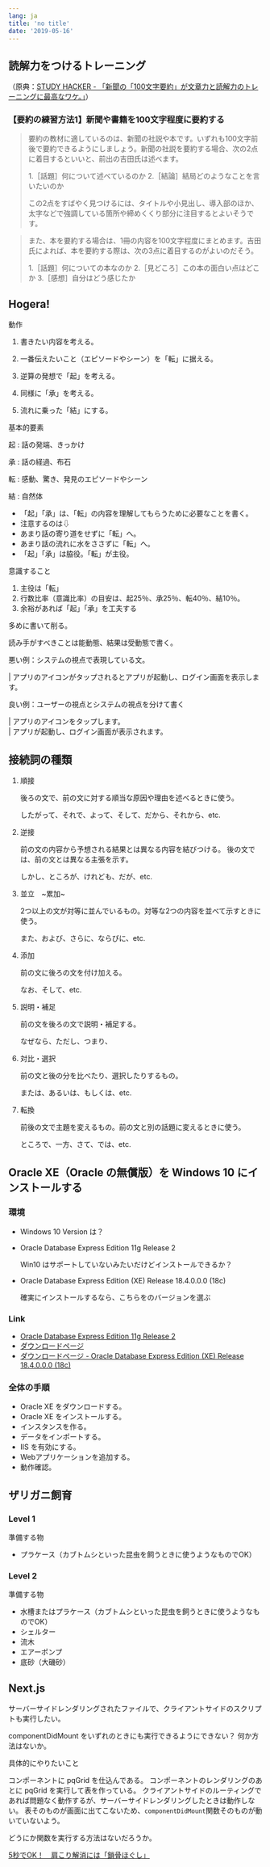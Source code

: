 ```yaml
---
lang: ja
title: 'no title'
date: '2019-05-16'
---
```



## 読解力をつけるトレーニング


（原典：[STUDY HACKER - 「新聞の「100文字要約」が文章力と読解力のトレーニングに最高なワケ。」](https://studyhacker.net/)）


### 【要約の練習方法1】新聞や書籍を100文字程度に要約する

> 要約の教材に適しているのは、新聞の社説や本です。いずれも100文字前後で要約できるようにしましょう。新聞の社説を要約する場合、次の2点に着目するといいと、前出の吉田氏は述べます。
> 
> 
> 1.［話題］何について述べているのか
> 2.［結論］結局どのようなことを言いたいのか
> 
> この2点をすばやく見つけるには、タイトルや小見出し、導入部のほか、太字などで強調している箇所や締めくくり部分に注目するとよいそうです。



> また、本を要約する場合は、1冊の内容を100文字程度にまとめます。吉田氏によれば、本を要約する際は、次の3点に着目するのがよいのだそう。
> 
> 1.［話題］何についての本なのか
> 2.［見どころ］この本の面白い点はどこか
> 3.［感想］自分はどう感じたか



<!--

2019-05-12  



文章術 スキルアップ・仕事 コラム 


この記事をはてなブックマークに追加 



 
Tweet 
  

要約力を鍛える3つのトレーニング方法01

文章の論旨や要点を短くまとめて表現する要約文。学生の頃、レポート作成などで書いた経験があるものの、それ以降はまったく書いていないという人は多いことでしょう。

しかし、文章作成が苦手な人や、文章がわかりにくいと指摘される人、自分の考えが相手に伝わらないと悩む人は、改めて「要約」に注目してみるべきです。なぜならば、要約文を書く練習には、文章力と読解力を鍛える効果があるから。これらは、単に国語力を磨くだけでなく、日常生活やビジネスシーンにも良い影響をもたらします。

今回は、要約の練習によって得られるメリットや、具体的な練習方法について詳しくご説明しましょう。

要約の練習で「文章力」と「読解力」をつけるメリット

要約文を作成するには、単語の意味を正しく理解しなければいけません。また、文字数調整のために、単語を別の言葉に言い換える必要も出てきますよね。こうしたトレーニングにより、自然と語彙力が高まり、結果的に文章力が向上していきます。

『大人に必要な「読解力」がきちんと身につく 読みトレ』の著者・吉田裕子氏は、日常でただ会話したり、漫然と文章を読んだりしているだけでは、これらの能力はなかなか向上しないと述べます。


漫然と文章を読んでいるだけでは、語彙力は少しずつしか伸びません。成長を速くするには、言葉を調べたりメモしたりすることを習慣化すべきです。

（引用元：東洋経済オンライン｜読み書きを鍛えるのに｢要約｣が最強なワケ）

読解力を高めるには「本を読めばいい」とよく言われますが、学習・教育アドバイザーの伊藤敏雄氏は、この考えに否定的です。伊藤氏によると、読みに関する記憶力（リーディングスパン）が弱いままで読書を繰り返しても、読解力はつかないのだとか。リーディングスパンが弱い人は、穴が開いたバケツから水がこぼれてしまうように、情報が穴からどんどん抜け出てしまうのです。

要約力を鍛える3つのトレーニング方法02

一方、要約の練習を通して主語と述語を正しく理解できるようになると、バケツの穴から情報が抜け出ることはなくなり、読解力の向上にもつながると、伊藤氏は述べます。


主語と述語を正しく読みとること、これが「バケツの穴をふさぐこと」、つまり読解力を上げることにつながるのです。

（引用元：All About｜国語読解力をつけるには 文章の要約練習がおすすめ）

また、都留文科大学特任教授の石田勝紀氏は、読解力の向上は次のような形で日常生活にもメリットをもたらすと述べます。


・疑問を持ち、解決することができる
・相手の立場を自分に置き換えて考えることができる
・物事の目的を考えられるようになる


意味を理解する力は、あらゆる場面で発揮されます。つまり、どのような科目でも、分野でも、さらに言えば、仕事でも、日常生活におけるさまざまな出来事でも発揮されます。

（引用元：東洋経済オンライン｜私がどん底で見た｢読解力がない｣という地獄）

つまり、要約の練習は、単に読み書きを鍛えるだけでなく、仕事などのスキルアップにも役立つのです。 

それではここからは、要約の練習方法を具体的に3つご紹介していきます。




要約力を鍛える3つのトレーニング方法03

【要約の練習方法1】新聞や書籍を100文字程度に要約する

要約の教材に適しているのは、新聞の社説や本です。いずれも100文字前後で要約できるようにしましょう。新聞の社説を要約する場合、次の2点に着目するといいと、前出の吉田氏は述べます。


1.［話題］何について述べているのか
2.［結論］結局どのようなことを言いたいのか

この2点をすばやく見つけるには、タイトルや小見出し、導入部のほか、太字などで強調している箇所や締めくくり部分に注目するとよいそうです。


要約の練習に適した教材が新聞です。特に「社説を100字程度で要約する」というのが、要点を見つけ、簡潔にまとめる練習になるでしょう。社説は1つの文章で1つの主張を述べており、練習にはもってこいです。

 （引用元：東洋経済オンライン｜読み書きを鍛えるのに｢要約｣が最強なワケ）

また、本を要約する場合は、1冊の内容を100文字程度にまとめます。吉田氏によれば、本を要約する際は、次の3点に着目するのがよいのだそう。


1.［話題］何についての本なのか
2.［見どころ］この本の面白い点はどこか
3.［感想］自分はどう感じたか

新聞と本では、同じ要約でも着目点が異なるので、両方を使ってトレーニングするのが理想的ですよ。

要約力を鍛える3つのトレーニング方法04

【要約の練習方法2】新聞やセミナーの内容を10～20文字に要約する

前出の伊藤氏は、要約は文字数が少なくなるほど難易度が高くなると述べます。


実は、要約文というのは、制限字数が少なければ少ないほど、難しくなります。これは最低限、伝えなければいけないことを残して、いらないことを削らなければならないからです。だからといって、伝えなければならないことまで削るわけにはいきません。

（引用元：All About｜国語読解力をつけるには 文章の要約練習がおすすめ）

そこで、100文字の要約に慣れてきたら、レベルアップのために文字数を減らしてチャレンジしてみましょう。たとえば新聞を使った要約の場合、記事に自分で10文字程度の見出しをつけるのです。

新聞を通した知育を目指す、日本新聞協会NIEコーディネーターの関口修司氏は、「見出しは究極の要約」と述べ、子どもたちに10文字以内で見出しをつける授業を行なうこともあるのだそう。大人がやってみてもなかなか難しいトレーニングです。


「究極の要約」とも言われる見出しを読む習慣をつけるだけで、子どもたちも新聞を斜め読みできるようになってきます。こうしたことは、教科書だけの学習ではなかなか得られない成果だと思っています。

（引用元：広告朝日｜求められている、「教科書の外」の教育）

また、『トヨタで学んだ「紙1枚!」にまとめる技術』の著者・浅田すぐる氏は、セミナーの受講内容など学んだ内容を20文字に要約することをすすめています。


俳句も「五、七、五。」と句読点を入れれば20字だし、原稿用紙の1行も20字だ。20字あれば、伝えたい内容を表現することができる。

（引用元：ダイヤモンド・オンライン｜学んだ内容を忘れない、たった20文字の要約術）

要約するのは、学びに活かされたものであれば、本はもちろん、仕事で目を通した企画書や議事録でもよいのだそう。ただし、いきなり20文字に要約するのではなく、緑・青・赤の3色のカラーペンを使って内容を紙1枚にまとめ、そのあとに20文字の要約を作成するとよいそうです。それぞれの色の役割は次の通り。


緑：フレームワーク
青：キーワードの書き出し
赤：20文字に要約

青ペンの役割を「Why?（なぜ参加したのか？）」「What?（何を学んだのか？）」「How?（今後にどう活かすか？）」という問いに対する答えを書き出すのに使うと、情報のアウトプット力がより高まりますよ。

要約力を鍛える3つのトレーニング方法05

【要約の練習3】新聞の内容を “書いて” ではなく “話して” 要約する

明治大学文学部教授の齋藤孝氏は、新聞の内容を話すのも効果的なトレーニングになると述べます。

話して要約する際は、制限時間を設けてストップウォッチで計ります。要約のコツは、キーワードを3～5個見つけること、そして事実と感情を切り離すことです。知的な話し方にもつながるので、ビジネスシーンでも役立ちます。


適当な新聞記事を読んだ後に、それを要約しながら自分の言葉で話してみることだ。15秒以内、30秒以内、1分以内なとどストップウオッチで計りながら、要約して話せばさらに効果的。これを繰り返せば、必死で考えるので、知的で臨機応変な話し方を身につけやすくなるだろう。

（引用元：NIKKEI STYLE｜新聞読み要約を話す　齋藤孝流「知的な話し方」指南）

さらなるレベルアップを目指すなら、自分なりのコメントをつけ加えてみましょう。また、新しく覚えた単語を、日常会話の中で使ってアウトプットするのも有効です。

＊＊＊
要約力が向上すると、相手に伝える能力が高まるだけでなく、相手を理解する能力も高まります。仕事のスキルアップのみならず、人間関係の向上にもつながるので、ぜひ要約トレーニングに挑戦してみてください。

文 / かのえかな

-->





## Hogera!

動作

1. 書きたい内容を考える。

2. 一番伝えたいこと（エピソードやシーン）を「転」に据える。

3. 逆算の発想で「起」を考える。

4. 同様に「承」を考える。

5. 流れに乗った「結」にする。


基本的要素

起
:   話の発端、きっかけ

承
:   話の経過、布石

転
:   感動、驚き、発見のエピソードやシーン

結
:   自然体


- 「起」「承」は、「転」の内容を理解してもらうために必要なことを書く。
- 注意するのは⇩
- あまり話の寄り道をせずに「転」へ。
- あまり話の流れに水をささずに「転」へ。
- 「起」「承」は脇役。「転」が主役。



意識すること

1. 主役は「転」
2. 行数比率（意識比率）の目安は、起25％、承25％、転40％、結10％。
3. 余裕があれば「起」「承」を工夫する

多めに書いて削る。



読み手がすべきことは能動態、結果は受動態で書く。

悪い例：システムの視点で表現している文。

| アプリのアイコンがタップされるとアプリが起動し、ログイン画面を表示します。


良い例：ユーザーの視点とシステムの視点を分けて書く

| アプリのアイコンをタップします。  
| アプリが起動し、ログイン画面が表示されます。




## 接続詞の種類

1. 順接

    後ろの文で、前の文に対する順当な原因や理由を述べるときに使う。

    したがって、それで、よって、そして、だから、それから、etc.

2. 逆接

    前の文の内容から予想される結果とは異なる内容を結びつける。
    後の文では、前の文とは異なる主張を示す。

    しかし、ところが、けれども、だが、etc.

3. 並立　~累加~

    2つ以上の文が対等に並んでいるもの。対等な2つの内容を並べて示すときに使う。

    また、および、さらに、ならびに、etc.

6. 添加

    前の文に後ろの文を付け加える。

    なお、そして、etc.

7. 説明・補足

    前の文を後ろの文で説明・補足する。

    なぜなら、ただし、つまり、

4. 対比・選択

    前の文と後の分を比べたり、選択したりするもの。

    または、あるいは、もしくは、etc.

5. 転換

    前後の文で主題を変えるもの。前の文と別の話題に変えるときに使う。

    ところで、一方、さて、では、etc.





## Oracle XE（Oracle の無償版）を Windows 10 にインストールする


### 環境

- Windows 10 Version は？
- Oracle Database Express Edition 11g Release 2

    Win10 はサポートしていないみたいだけどインストールできるか？

- Oracle Database Express Edition (XE) Release 18.4.0.0.0 (18c)

    確実にインストールするなら、こちらをのバージョンを選ぶ


### Link

- [Oracle Database Express Edition 11g Release 2](https://www.oracle.com/technetwork/jp/database/database-technologies/express-edition/overview/index.html)
- [ダウンロードページ](https://www.oracle.com/technetwork/jp/database/database-technologies/express-edition/downloads/xe-prior-releases-5172097-ja.html)
- [ダウンロードページ - Oracle Database Express Edition (XE) Release 18.4.0.0.0 (18c)](https://www.oracle.com/technetwork/jp/database/database-technologies/express-edition/downloads/index.html)


### 全体の手順

- Oracle XE をダウンロードする。
- Oracle XE をインストールする。
- インスタンスを作る。
- データをインポートする。
- IIS を有効にする。
- Webアプリケーションを追加する。
- 動作確認。





## ザリガニ飼育

### Level 1

準備する物

- プラケース（カブトムシといった昆虫を飼うときに使うようなものでOK）


### Level 2

準備する物

- 水槽またはプラケース（カブトムシといった昆虫を飼うときに使うようなものでOK）
- シェルター
- 流木
- エアーポンプ
- 底砂（大磯砂）





## Next.js

サーバーサイドレンダリングされたファイルで、クライアントサイドのスクリプトも実行したい。

componentDidMount をいずれのときにも実行できるようにできない？
何か方法はないか。


具体的にやりたいこと

コンポーネントに pqGrid を仕込んである。
コンポーネントのレンダリングのあとに pqGrid を実行して表を作っている。
クライアントサイドのルーティングであれば問題なく動作するが、サーバーサイドレンダリングしたときは動作しない。
表そのものが画面に出てこないため、`componentDidMount`関数そのものが動いていないよう。

どうにか関数を実行する方法はないだろうか。



[5秒でOK！　肩こり解消には「鎖骨ほぐし」](https://headlines.yahoo.co.jp/hl?a=20190519-00010000-tvtplus-life)





